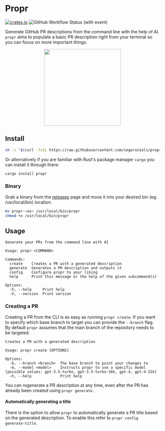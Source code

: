 # Propr

[![crates.io](https://img.shields.io/crates/v/propr.svg)](https://crates.io/crates/propr)
![GitHub Workflow Status (with event)](https://img.shields.io/github/actions/workflow/status/segersniels/propr-cli/ci.yml)

Generate GitHub PR descriptions from the command line with the help of AI. 
`propr` aims to populate a basic PR description right from your terminal so you can focus on more important things.

<p align="center">
<img src="./resources/logo.png" width="250">

## Install

```bash
sh -c "$(curl -fsSL https://raw.githubusercontent.com/segersniels/propr-cli/master/scripts/install.sh)"
```

Or alternatively if you are familiar with Rust's package manager `cargo` you can install it through there:

```bash
cargo install propr
```

### Binary

Grab a binary from the [releases](https://github.com/segersniels/propr-cli/releases) page and move it into your desired bin (eg. /usr/local/bin) location.

```bash
mv propr-<os> /usr/local/bin/propr
chmod +x /usr/local/bin/propr
```

## Usage

```
Generate your PRs from the command line with AI

Usage: propr <COMMAND>

Commands:
  create    Creates a PR with a generated description
  generate  Generates a PR description and outputs it
  config    Configure propr to your liking
  help      Print this message or the help of the given subcommand(s)

Options:
  -h, --help     Print help
  -V, --version  Print version
```

### Creating a PR

Creating a PR from the CLI is as easy as running `propr create`. If you want to specify which base branch to target you can provide the `--branch` flag. By default `propr` assumes that the main branch of the repository needs to be targeted.

```
Creates a PR with a generated description

Usage: propr create [OPTIONS]

Options:
  -b, --branch <branch>  The base branch to point your changes to
  -m, --model <model>    Instructs propr to use a specific model [possible values: gpt-3.5-turbo, gpt-3.5-turbo-16k, gpt-4, gpt-4-32k]
  -h, --help             Print help
```

You can regenerate a PR description at any time, even after the PR has already been created using `propr generate`.

#### Automatically generating a  title

There is the option to allow `propr` to automatically generate a PR title based on the generated description. To enable this refer to `propr config generate-title`.